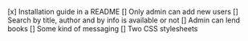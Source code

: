 [x] Installation guide in a README
[] Only admin can add new users
[] Search by title, author and by info is available or not
[] Admin can lend books
[] Some kind of messaging
[] Two CSS stylesheets
